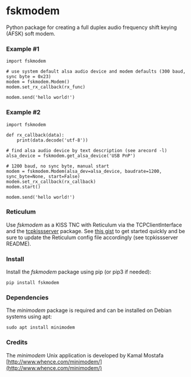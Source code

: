 # fskmodem
Python package for creating a full duplex audio frequency shift keying (AFSK) soft modem.


### Example #1
```
import fskmodem

# use system default alsa audio device and modem defaults (300 baud, sync byte = 0x23)
modem = fskmodem.Modem()
modem.set_rx_callback(rx_func)

modem.send('hello world!')
```

### Example #2
```
import fskmodem

def rx_callback(data):
    print(data.decode('utf-8'))

# find alsa audio device by text description (see arecord -l)
alsa_device = fskmodem.get_alsa_device('USB PnP')

# 1200 baud, no sync byte, manual start
modem = fskmodem.Modem(alsa_dev=alsa_device, baudrate=1200, sync_byte=None, start=False)
modem.set_rx_callback(rx_callback)
modem.start()

modem.send('hello world!')
```

### Reticulum

<!---
Use fskmodem as a software application with [Reticulum](https://github.com/markqvist/Reticulum) via the PipeInterface by setting the appropriate command in the Reticulum config file (see example below). See the Reticulum [manaul](https://markqvist.github.io/Reticulum/manual/interfaces.html#pipe-interface) for more information.

```
[[Pipe Interface]]
  type = PipeInterface
  interface_enabled = True

  # External command to execute
  command = python3 -m fskmodem get_alsa_device='USB PnP' baudrate=1200
```
--->

Use *fskmodem* as a KISS TNC with Reticulum via the TCPClientInterface and the [tcpkissserver](https://github.com/simplyequipped/tcpkissserver) package. See [this gist](https://gist.github.com/simplyequipped/6c982ebb1ede6e5adfc149be15bbde6b) to get started quickly and be sure to update the Reticulum config file accordingly (see tcpkissserver README).

### Install
Install the *fskmodem* package using pip (or pip3 if needed):
```
pip install fskmodem
```

### Dependencies
The *minimodem* package is required and can be installed on Debian systems using apt:
```
sudo apt install minimodem
```

### Credits

The *minimodem* Unix application is developed by Kamal Mostafa
[http://www.whence.com/minimodem/](http://www.whence.com/minimodem/)
